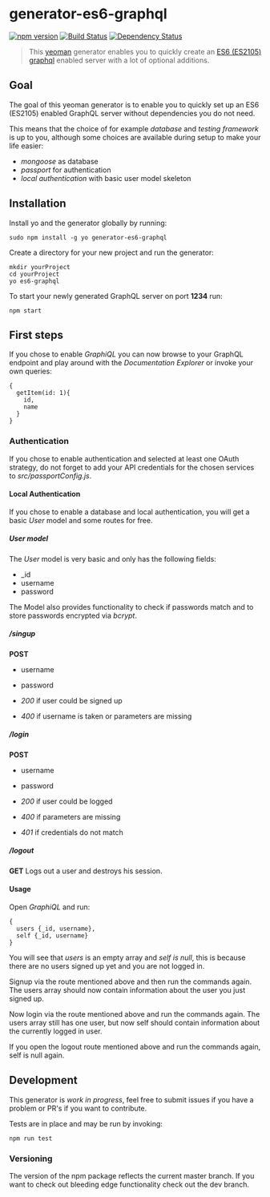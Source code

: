 # generator-es6-graphql
[![npm version](https://badge.fury.io/js/generator-es6-graphql.svg)](https://badge.fury.io/js/generator-es6-graphql) [![Build Status](https://secure.travis-ci.org/stylesuxx/generator-es6-graphql.png?branch=master)](https://travis-ci.org/stylesuxx/generator-es6-graphql) [![Dependency Status](https://david-dm.org/stylesuxx/generator-es6-graphql.svg)](https://david-dm.org/stylesuxx/generator-es6-graphql)

> This [yeoman](http://yeoman.io/) generator enables you to quickly create an [ES6 (ES2105)](http://es6-features.org/) [graphql](https://facebook.github.io/graphql/) enabled server with a lot of optional additions.

## Goal
The goal of this yeoman generator is to enable you to quickly set up an ES6 (ES2105) enabled GraphQL server without dependencies you do not need.

This means that the choice of for example *database* and *testing framework* is up to you, although some choices are available during setup to make your life easier:
* *mongoose* as database
* *passport* for authentication
* *local authentication* with basic user model skeleton

## Installation
Install yo and the generator globally by running:

    sudo npm install -g yo generator-es6-graphql

Create a directory for your new project and run the generator:

    mkdir yourProject
    cd yourProject
    yo es6-graphql

To start your newly generated GraphQL server on port **1234** run:

    npm start

## First steps
If you chose to enable *GraphiQL* you can now browse to your GraphQL endpoint and play around with the *Documentation Explorer* or invoke your own queries:

```
{
  getItem(id: 1){
    id,
    name
  }
}
```

### Authentication
If you chose to enable authentication and selected at least one OAuth strategy, do not forget to add your API credentials for the chosen services to *src/passportConfig.js*.

#### Local Authentication
If you chose to enable a database and local authentication, you will get a basic *User* model and some routes for free.

##### User model
The *User* model is very basic and only has the following fields:
* \_id
* username
* password

The Model also provides functionality to check if passwords match and to store passwords encrypted via *bcrypt*.

##### /singup
**POST**
* username
* password

* *200* if user could be signed up
* *400* if username is taken or parameters are missing

##### /login
**POST**
* username
* password

* *200* if user could be logged
* *400* if parameters are missing
* *401* if credentials do not match

##### /logout
**GET**
Logs out a user and destroys his session.

#### Usage
Open *GraphiQL* and run:
```
{
  users {_id, username},
  self {_id, username}
}
```

You will see that *users* is an empty array and *self is null*, this is because there are no users signed up yet and you are not logged in.

Signup via the route mentioned above and then run the commands again. The users array should now contain information about the user you just signed up.

Now login via the route mentioned above and run the commands again. The users array still has one user, but now self should contain information about the currently logged in user.

If you open the logout route mentioned above and run the commands again, self is null again.

## Development
This generator is *work in progress*, feel free to submit issues if you have a problem or PR's if you want to contribute.

Tests are in place and may be run by invoking:

    npm run test

### Versioning
The version of the npm package reflects the current master branch. If you want to check out bleeding edge functionality check out the dev branch.
